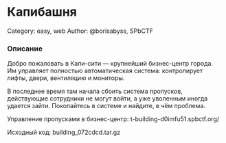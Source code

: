 # Капибашня

Category: easy, web
Author: @borisabyss, SPbCTF

### Описание

Добро пожаловать в Капи-сити — крупнейший бизнес-центр города. Им управляет полностью автоматическая система: контролирует лифты, двери, вентиляцию и мониторы.

В последнее время там начала сбоить система пропусков, действующие сотрудники не могут войти, а уже уволенным иногда удается зайти. Покопайтесь в системе и найдите, в чём проблема.

Управление пропусками в бизнес-центр: t-building-d0imfu51.spbctf.org/

Исходный код: building_072cdcd.tar.gz

